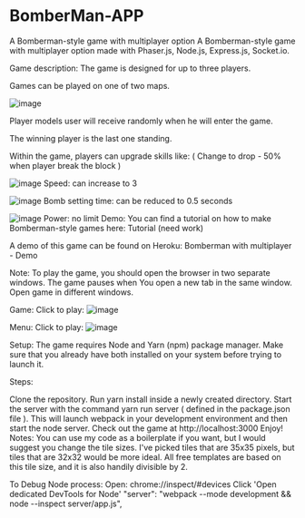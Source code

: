 # BomberMan-APP

A Bomberman-style game with multiplayer option
A Bomberman-style game with multiplayer option made with Phaser.js, Node.js, Express.js, Socket.io.

Game description:
The game is designed for up to three players.

Games can be played on one of two maps.

![image](https://user-images.githubusercontent.com/84834842/149459515-53209d74-2ddd-4e27-a63c-174f21c60aaa.png)

Player models user will receive randomly when he will enter the game.

The winning player is the last one standing.

Within the game, players can upgrade skills like: ( Change to drop - 50% when player break the block )

![image](https://user-images.githubusercontent.com/84834842/149459672-44874cb5-b68b-4ea6-8eda-c90101892c2e.png)  Speed: can increase to 3

![image](https://user-images.githubusercontent.com/84834842/149459756-d56afad6-4956-44c1-96cb-f5dff1e445b2.png)  Bomb setting time: can be reduced to 0.5 seconds

![image](https://user-images.githubusercontent.com/84834842/149459793-70fa2f48-fa35-4820-b97a-b7965d854046.png)  Power: no limit
Demo:
You can find a tutorial on how to make Bomberman-style games here: Tutorial (need work)

A demo of this game can be found on Heroku: Bomberman with multiplayer - Demo

Note: To play the game, you should open the browser in two separate windows. The game pauses when You open a new tab in the same window. Open game in different windows.

Game: Click to play:
![image](https://user-images.githubusercontent.com/84834842/149459984-3eb29450-d296-4aa4-b7a9-1eb46d2b0e73.png)


Menu: Click to play:
![image](https://user-images.githubusercontent.com/84834842/149460020-3b501277-a8f4-4c72-9f2b-843e9abf66e1.png)


Setup:
The game requires Node and Yarn (npm) package manager. Make sure that you already have both installed on your system before trying to launch it.

Steps:

Clone the repository.
Run yarn install inside a newly created directory.
Start the server with the command yarn run server ( defined in the package.json file ). This will launch webpack in your development environment and then start the node server.
Check out the game at http://localhost:3000
Enjoy!
Notes:
You can use my code as a boilerplate if you want, but I would suggest you change the tile sizes. I've picked tiles that are 35x35 pixels, but tiles that are 32x32 would be more ideal. All free templates are based on this tile size, and it is also handily divisible by 2.

To Debug Node process:
Open: chrome://inspect/#devices
Click 'Open dedicated DevTools for Node'
"server": "webpack --mode development && node --inspect server/app.js",
